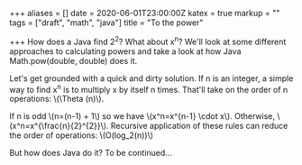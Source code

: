 +++
aliases = []
date = 2020-06-01T23:00:00Z
katex = true
markup = ""
tags = ["draft", "math", "java"]
title = "To the power"

+++
How does a Java find 2<sup>2</sup>? What about x<sup>n</sup>? We'll look at some different approaches to calculating powers and take a look at how Java Math.pow(double, double) does it.

Let's get grounded with a quick and dirty solution. If n is an integer, a simple way to find x<sup>n</sup> is to multiply x by itself n times. That'll take on the order of n operations: \\(\Theta (n)\\).

If n is odd \\(n=(n-1) + 1\\) so we have \\(x^n=x^{n-1} \cdot x\\). Otherwise, \\(x^n=x^{\frac{n}{2}^{2}}\\). Recursive application of these rules can reduce the order of operations: \\(O(log_2(n))\\)

But how does Java do it? To be continued...